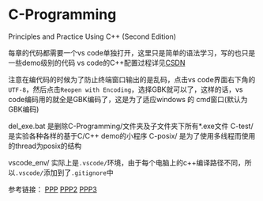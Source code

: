 <!--
 * @Author: your name
 * @Date: 2020-09-20 16:10:02
 * @LastEditTime: 2020-12-25 21:45:14
 * @LastEditors: Please set LastEditors
 * @Description: In User Settings Edit
 * @FilePath: \undefinedc:\Education\code\C-Programming\README.md
-->
# C-Programming
Principles and Practice Using C++ (Second Edition)

每章的代码都需要一个vs code单独打开，这里只是简单的语法学习，写的也只是一些demo级别的代码
vs code的C++配置过程详见[CSDN](https://blog.csdn.net/bat67/article/details/76095813)

注意在编代码的时候为了防止终端窗口输出的是乱码，点击vs code界面右下角的`UTF-8`，然后点击`Reopen with Encoding`，选择GBK就可以了，这样的话，vs code编码用的就全是GBK编码了，这是为了适应windows 的 cmd窗口(默认为GBK编码)

del_exe.bat 是删除C-Programming/文件夹及子文件夹下所有*.exe文件
C-test/ 是实验各种各样的基于C/C++ demo的小程序
C-posix/ 是为了使用多线程而使用的thread为posix的结构

vscode_env/ 实际上是`.vscode/`环境，由于每个电脑上的c++编译路径不同，所以`.vscode/`添加到了`.gitignore`中

参考链接：
[PPP](https://github.com/thelastpolaris/Programming-Principles-and-Practice-Using-C-)
[PPP2](https://github.com/Jtaim/Programming-Principles-and-Practice-Using-Cpp)
[PPP3](https://github.com/bewuethr/stroustrup-ppp)

